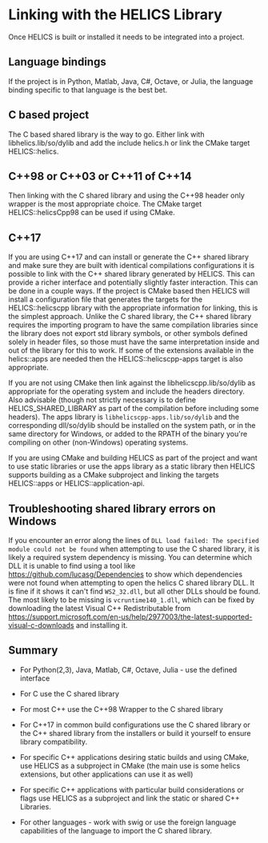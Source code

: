 # Linking with the HELICS Library

Once HELICS is built or installed it needs to be integrated into a project.

## Language bindings

If the project is in Python, Matlab, Java, C#, Octave, or Julia, the language binding specific to that language is the best bet.

## C based project

The C based shared library is the way to go. Either link with libhelics.lib/so/dylib and add the include helics.h or link the CMake target HELICS\::helics.

## C\++98 or C\++03 or C\++11 of C\++14

Then linking with the C shared library and using the C++98 header only wrapper is the most appropriate choice. The CMake target HELICS\::helicsCpp98 can be used if using CMake.

## C\++17

If you are using C\++17 and can install or generate the C\++ shared library and make sure they are built with identical compilations configurations it is possible to link with the C++ shared library generated by HELICS. This can provide a richer interface and potentially slightly faster interaction.
This can be done in a couple ways. If the project is CMake based then HELICS will install a configuration file that generates the targets for the HELICS\::helicscpp library with the appropriate information for linking, this is the simplest approach. Unlike the C shared library, the C++ shared library requires the importing program to have the same compilation libraries since the library does not export std library symbols, or other symbols defined solely in header files, so those must have the same interpretation inside and out of the library for this to work. If some of the extensions available in the helics\::apps are needed then the HELICS\::helicscpp-apps target is also appropriate.

If you are not using CMake then link against the libhelicscpp.lib/so/dylib as appropriate for the operating system and include the headers directory. Also advisable (though not strictly necessary is to define HELICS_SHARED_LIBRARY as part of the compilation before including some headers). The apps library is `libhelicscpp-apps.lib/so/dylib` and the corresponding dll/so/dylib should be installed on the system path, or in the same directory for Windows, or added to the RPATH of the binary you're compiling on other (non-Windows) operating systems.

If you are using CMake and building HELICS as part of the project and want to use static libraries or use the apps library as a static library then HELICS supports building as a CMake subproject and linking the targets HELICS\::apps or HELICS::application-api.

## Troubleshooting shared library errors on Windows

If you encounter an error along the lines of `DLL load failed: The specified module could not be found` when attempting to use the C shared library, it is likely a required system dependency is missing. You can determine which DLL it is unable to find using a tool like <https://github.com/lucasg/Dependencies> to show which dependencies were not found when attempting to open the helics C shared library DLL. It is fine if it shows it can't find `WS2_32.dll`, but all other DLLs should be found.
The most likely to be missing is `vcruntime140_1.dll`, which can be fixed by downloading the latest Visual C++ Redistributable from <https://support.microsoft.com/en-us/help/2977003/the-latest-supported-visual-c-downloads> and installing it.

## Summary

- For Python(2,3), Java, Matlab, C#, Octave, Julia - use the defined interface
- For C use the C shared library
- For most C++ use the C\++98 Wrapper to the C shared library
- For C\++17 in common build configurations use the C shared library or the C++ shared library from the installers or build it yourself to ensure library compatibility.
- For specific C++ applications desiring static builds and using CMake, use HELICS as a subproject in CMake (the main use is some helics extensions, but other applications can use it as well)
- For specific C++ applications with particular build considerations or flags use HELICS as a subproject and link the static or shared C++ Libraries.

- For other languages - work with swig or use the foreign language capabilities of the language to import the C shared library.
